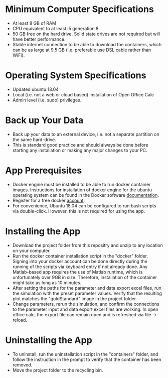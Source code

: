# Minimum Computer Specifications
- At least 8 GB of RAM
- CPU equivalent to at least i5 generation 8
- 50 GB free on the hard drive. Solid state drives are not required but will have better performance.
- Stable internet connection to be able to download the containers, which can be as large at 9.5 GB (i.e. preferable use DSL cable rather than WiFi).

# Operating System Specifications
- Updated ubuntu 18.04
- Local (i.e. not a web or cloud based) installation of Open Office Calc
- Admin level (i.e. sudo) privileges.

# Back up Your Data
- Back up your data to an external device, i.e. not a separate partition on the same hard-drive.
- This is standard good practice and should always be done before starting any installation or making any major changes to your PC.

# App Prerequisites
- Docker engine must be installed to be able to run docker container images. Instructions for installation of docker engine for the ubuntu operating system can be found in the Docker software [documentation](https://docs.docker.com/engine/install/ubuntu/).
- Register for a free docker [account](https://www.docker.com/).
- For convenience, Ubuntu 18.04 can be configured to run bash scripts via double-click. However, this is not required for using the app.

# Installing the App
- Download the project folder from this repositry and unzip to any location on your computer.
- Run the docker container installation script in the "docker" folder. Signing into your docker account can be done directly during the running of the scripts via keyboard entry if not already done. Any Matlab-based app requires the use of Matlab runtime, which is unfortunately over 9GB in size. Therefore, installation of the container might take as long as 10 minutes.
- After setting the paths for the parameter and data export excel files, run the simulation with the preset parameter values. Verify that the resulting plot matches the "goldStandard" image in the project folder.
- Change parameters, rerun the simulation, and confirm the connections to the parameter input and data export excel files are working. In open office calc, the export file can remain open and is refreshed via file -> reload.

# Uninstalling the App
- To uninstall, run the uninstallation script in the "containers" folder, and follow the instruction in the prompt to verify that the container has been removed.
- Move the project folder to the recycling bin.


